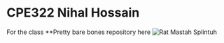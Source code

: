 # CPE322 Nihal Hossain
For the class
**Pretty bare bones repository here 
![Rat Mastah Splintuh](https://64.media.tumblr.com/e87804c17ff8ca44a8fd9dac6df53ad4/tumblr_p3k46gdaTq1wpvo1ho1_500.jpg)
